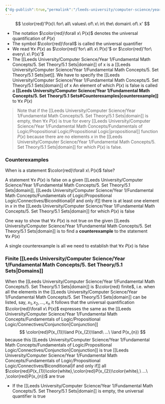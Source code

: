 ```yaml
---
{"dg-publish":true,"permalink":"/leeds-university/computer-science/year-1/fundamental-math-concepts/fundamentals-of-logic/predicate-logic/quantification/universal-quantification/"}
---
```


$$
\color{red}'P(x)\ for\ all\ values\ of\ x\ in\ the\ domain\ of\ x'
$$
- The notation $\color{red}\forall x\ P(x)$ denotes the universal quantification of $P(x)$
- The symbol $\color{red}\forall$ is called the universal quantifier
- We read $\forall x\ P(x)$ as $\color{red}'for\ all\ x\ P(x)'$ or $\color{red}'for\ every\ x\ P(x)'$
- The [[Leeds University/Computer Science/Year 1/Fundamental Math Concepts/5. Set Theory/5.1 Sets\|domain]] of x is a [[Leeds University/Computer Science/Year 1/Fundamental Math Concepts/5. Set Theory/5.1 Sets\|set]]. We have to specify the [[Leeds University/Computer Science/Year 1/Fundamental Math Concepts/5. Set Theory/5.1 Sets\|domain]] of x
An element of which $P(x)$ is false is called a **[[Leeds University/Computer Science/Year 1/Fundamental Math Concepts/5. Set Theory/5.1 Sets#Counterexamples\|counterexample]]** to $\forall x\ P(x)$

>Note that if the [[Leeds University/Computer Science/Year 1/Fundamental Math Concepts/5. Set Theory/5.1 Sets\|domain]] is empty, then $\forall x\ P(x)$ is true for every [[Leeds University/Computer Science/Year 1/Fundamental Math Concepts/Fundamentals of Logic/Propositional Logic/Propositional Logic\|propositional]] function $P(x)$ because there are no elements $x$ in the [[Leeds University/Computer Science/Year 1/Fundamental Math Concepts/5. Set Theory/5.1 Sets\|domain]] for which $P(x)$ is false.

### Counterexamples
When is a statement $\color{red}\forall x\ P(x)$ false?

A statement $\forall x\ P(x)$ is false on a given [[Leeds University/Computer Science/Year 1/Fundamental Math Concepts/5. Set Theory/5.1 Sets\|domain]], [[Leeds University/Computer Science/Year 1/Fundamental Math Concepts/Fundamentals of Logic/Propositional Logic/Connectives/Biconditional\|if and only if]] there is at least one element in $x$ in the [[Leeds University/Computer Science/Year 1/Fundamental Math Concepts/5. Set Theory/5.1 Sets\|domain]] for which $P(x)$ is false

One way to show that $\forall x\ P(x)$ is not true on the given [[Leeds University/Computer Science/Year 1/Fundamental Math Concepts/5. Set Theory/5.1 Sets\|domain]] is to find a **counterexample** to the statement $\forall x\ P(x)$

A single counterexample is all we need to establish that $\forall x\ P(x)$ is false

### Finite [[Leeds University/Computer Science/Year 1/Fundamental Math Concepts/5. Set Theory/5.1 Sets\|Domains]]
When the [[Leeds University/Computer Science/Year 1/Fundamental Math Concepts/5. Set Theory/5.1 Sets\|domain]] is $\color{red} finite$, i.e. when all the elements in the [[Leeds University/Computer Science/Year 1/Fundamental Math Concepts/5. Set Theory/5.1 Sets\|domain]] can be listed, say, $x_1,x_2,...,x_n$ it follows that the universal quantification $\color{red}\forall x\ P(x)$ expresses the same as the [[Leeds University/Computer Science/Year 1/Fundamental Math Concepts/Fundamentals of Logic/Propositional Logic/Connectives/Conjunction\|Conjunction]]
$$
\color{red}P(x_{1})\land P(x_{2})\land\ ...\ \land P(x_{n})
$$
because this [[Leeds University/Computer Science/Year 1/Fundamental Math Concepts/Fundamentals of Logic/Propositional Logic/Connectives/Conjunction\|Conjunction]] is true [[Leeds University/Computer Science/Year 1/Fundamental Math Concepts/Fundamentals of Logic/Propositional Logic/Connectives/Biconditional\|if and only if]] all $\color{red}P(x_{1})\color{white},\color{red}P(x_{2})\color{white},\ ...\ ,\color{red}P(x_{n})$
are true
- If the [[Leeds University/Computer Science/Year 1/Fundamental Math Concepts/5. Set Theory/5.1 Sets\|domain]] is empty, the universal quantifier is true
